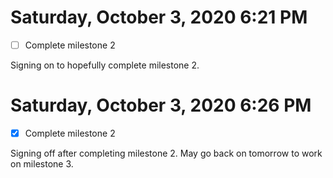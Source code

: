 # Saturday, October 3, 2020 6:21 PM
- [ ] Complete milestone 2

Signing on to hopefully complete milestone 2.
# Saturday, October 3, 2020 6:26 PM
- [x] Complete milestone 2

Signing off after completing milestone 2. May go back on tomorrow to work on milestone 3. 